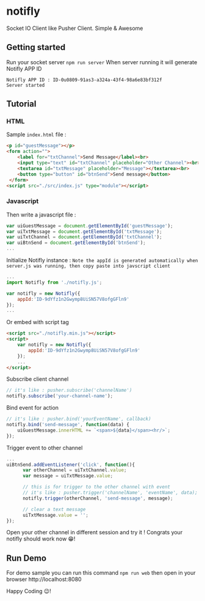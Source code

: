# notifly
Socket IO Client like Pusher Client. Simple &amp; Awesome

## Getting started
Run your socket server
``npm run server``
When server running it will generate Notifly APP ID
```terminal
Notifly APP ID : ID-0u0809-91as3-a324a-43f4-98a6e83bf312f
Server started
```
## Tutorial
### HTML
Sample ``index.html`` file :
```html
<p id="guestMessage"></p>
<form action="">
    <label for="txtChannel">Send Message</label><br>
    <input type="text" id="txtChannel" placeholder="Other Channel"><br>
    <textarea id="txtMessage" placeholder="Message"></textarea><br>
    <button type="button" id="btnSend">Send message</button>
 </form>
<script src="./src/index.js" type="module"></script>
```
### Javascript
Then write a javascript file :
```javascript
var uiGuestMessage = document.getElementById('guestMessage');
var uiTxtMessage = document.getElementById('txtMessage');
var uiTxtChannel = document.getElementById('txtChannel');
var uiBtnSend = document.getElementById('btnSend');
...
```

Initialize Notifly instance :
``Note the appId is generated automatically when server.js was running, then copy paste into javscript client``
```javascript
...
import Notifly from './notifly.js';

var notifly = new Notifly({
    appId:'ID-9dYfz1n2Gwymp8UiSN57V8ofgGFln9'
});
...
```
Or embed with script tag
```html
<script src="./notifly.min.js"></script>
<script>
    var notifly = new Notifly({
        appId:'ID-9dYfz1n2Gwymp8UiSN57V8ofgGFln9'
    });
    ...
</script>
```
Subscribe client channel
```javascript
// it's like : pusher.subscribe('channelName')
notifly.subscribe('your-channel-name');
```
Bind event for action
```javascript
// it's like : pusher.bind('yourEventName', callback)
notifly.bind('send-message', function(data) {
    uiGuestMessage.innerHTML += `<span>${data}</span><hr/>`;
});
```
Trigger event to other channel
```javascript
...
uiBtnSend.addEventListener('click', function(){
      var otherChannel = uiTxtChannel.value;
      var message = uiTxtMessage.value;

      // this is for trigger to the other channel with event
      // it's like : pusher.trigger('channelName', 'eventName', data);
      notifly.trigger(otherChannel, 'send-message', message);

      // clear a text message
      uiTxtMessage.value = '';
});
```
Open your other channel in different session and try it !
Congrats your notifly should work now 😁!

## Run Demo
For demo sample you can run this command
``npm run web``
then open in your browser
http://localhost:8080

Happy Coding 😉!
